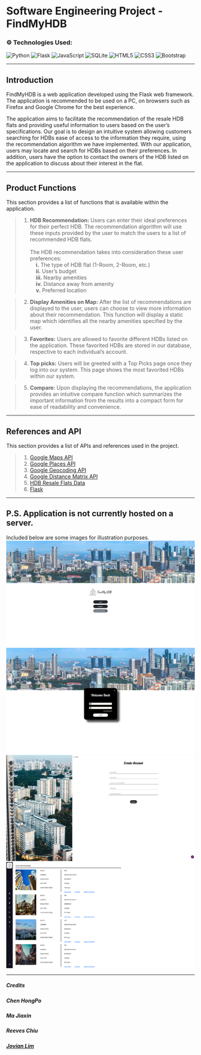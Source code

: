 # Software Engineering Project - FindMyHDB

### ⚙️ Technologies Used:
![Python](https://img.shields.io/badge/python-3670A0?style=for-the-badge&logo=python&logoColor=ffdd54)
![Flask](https://img.shields.io/badge/Flask-000000?style=for-the-badge&logo=flask&logoColor=white)
![JavaScript](https://img.shields.io/badge/JavaScript-F7DF1E?style=for-the-badge&logo=javascript&logoColor=black)
![SQLite](https://img.shields.io/badge/SQLite-07405E?style=for-the-badge&logo=sqlite&logoColor=white)
![HTML5](https://img.shields.io/badge/html5-%23E34F26.svg?style=for-the-badge&logo=html5&logoColor=white)
![CSS3](https://img.shields.io/badge/css3-%231572B6.svg?style=for-the-badge&logo=css3&logoColor=white)
![Bootstrap](https://img.shields.io/badge/Bootstrap-563D7C?style=for-the-badge&logo=bootstrap&logoColor=white)

---

## Introduction

FindMyHDB is a web application developed using the Flask web framework. The application is recommended to be used on a PC, on browsers such as Firefox and Google Chrome for the best experience.

The application aims to facilitate the recommendation of the resale HDB flats and providing useful information to users based on the user’s specifications. Our goal is to design an intuitive system allowing customers searching for HDBs ease of access to the information they require, using the recommendation algorithm we have implemented. With our application, users may locate and search for HDBs based on their preferences. In addition, users have the option to contact the owners of the HDB listed on the application to discuss about their interest in the flat.

---

## Product Functions
This section provides a list of functions that is available within the application.

> 1. **HDB Recommendation:** Users can enter their ideal preferences for their perfect HDB. The recommendation algorithm will use these inputs provided by the user to match the users to a list of recommended HDB flats. <br/> <br/>
> The HDB recommendation takes into consideration these user preferences: <br/>
> &nbsp; &nbsp; **i.** The type of HDB flat (1-Room, 2-Room, etc.) <br/>
> &nbsp; &nbsp; **ii.** User’s budget <br/>
> &nbsp; &nbsp; **iii.** Nearby amenities <br/>
> &nbsp; &nbsp; **iv.** Distance away from amenity <br/>
> &nbsp; &nbsp;  **v.** Preferred location <br/>

> 2. **Display Amenities on Map:** After the list of recommendations are displayed to the user, users can choose to view more information about their recommendation. This function will display a static map which identifies all the nearby amenities specified by the user.

> 3. **Favorites:** Users are allowed to favorite different HDBs listed on the application. These favorited HDBs are stored in our database, respective to each individual’s account.

> 4. **Top picks:** Users will be greeted with a Top Picks page once they log into our system. This page shows the most favorited HDBs within our system.

> 5. **Compare:** Upon displaying the recommendations, the application provides an intuitive compare function which summarizes the important information from the results into a compact form for ease of readability and convenience.

---

## References and API
This section provides a list of APIs and references used in the project.
> 1. [Google Maps API](https://developers.google.com/maps/documentation/embed/get-started)
> 2. [Google Places API](https://developers.google.com/maps/documentation/places/web-service/overview)
> 3. [Google Geocoding API](https://developers.google.com/maps/documentation/geocoding/overview)
> 4. [Google Distance Matrix API](https://developers.google.com/maps/documentation/distance-matrix/overview)
> 5. [HDB Resale Flats Data](https://data.gov.sg/dataset/resale-flat-prices)
> 6. [Flask](https://flask.palletsprojects.com/en/2.0.x/)

---

## P.S. Application is not currently hosted on a server.
Included below are some images for illustration purposes.
![image1](imgformd/1.png)
![image2](imgformd/2.png)
![image3](imgformd/3.png)
![image4](imgformd/4.png)

---

##### Credits
##### Chen HongPo <br/>
##### Ma Jiaxin <br/>
##### Reeves Chiu <br/>
##### [Jovian Lim](https://github.com/Kiriketsuki) <br/>
